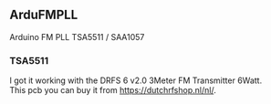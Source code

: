 ## ArduFMPLL ##

Arduino FM PLL TSA5511 / SAA1057

### TSA5511 ###

I got it working with the DRFS 6 v2.0 3Meter FM Transmitter 6Watt.<br>
This pcb you can buy it from https://dutchrfshop.nl/nl/.

